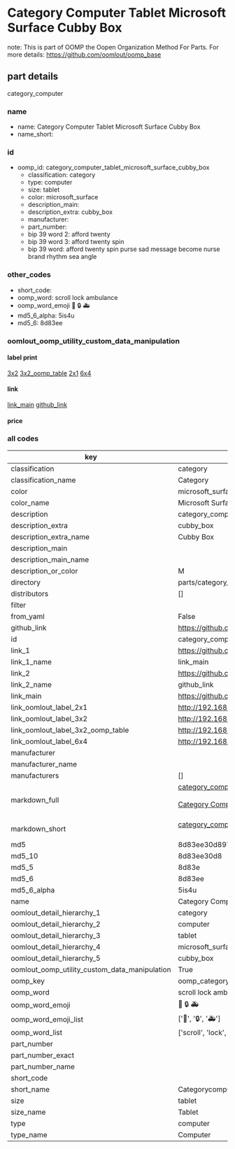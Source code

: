 # Category Computer Tablet Microsoft Surface Cubby Box  

note: This is part of OOMP the Oopen Organization Method For Parts. For more details: https://github.com/oomlout/oomp_base

##  part details



category_computer

### name
* name: Category Computer Tablet Microsoft Surface Cubby Box
* name_short: 
### id
* oomp_id: category_computer_tablet_microsoft_surface_cubby_box
  * classification: category
  * type: computer
  * size: tablet
  * color: microsoft_surface
  * description_main: 
  * description_extra: cubby_box
  * manufacturer: 
  * part_number: 
  * bip 39 word 2: afford twenty
  * bip 39 word 3: afford twenty spin
  * bip 39 word: afford twenty spin purse sad message become nurse brand rhythm sea angle

### other_codes
* short_code: 
* oomp_word: scroll lock ambulance
* oomp_word_emoji :scroll: :lock: :ambulance:
* md5_6_alpha: 5is4u
* md5_6: 8d83ee






### oomlout_oomp_utility_custom_data_manipulation
#### label print
[3x2](http://192.168.1.245:1112/?label=oomp%205is4u)
[3x2_oomp_table](http://192.168.1.107:1112/?label=oomp%205is4u)
[2x1](http://192.168.1.242:1112/?label=oomp%205is4u)
[6x4](http://192.168.1.55:1112/?label=oomp%205is4u)    

#### link

[link_main](https://github.com/oomlout/oomlout_oomp_current_version_messy/tree/main/parts/category_computer_tablet_microsoft_surface_cubby_box) [github_link](https://github.com/oomlout/oomlout_oomp_part_src/tree/main/parts/category_computer_tablet_microsoft_surface_cubby_box)                             

#### price







### all codes 
| key | value |  
| --- | --- |  
| classification | category |  
| classification_name | Category |  
| color | microsoft_surface |  
| color_name | Microsoft Surface |  
| description | category_computer |  
| description_extra | cubby_box |  
| description_extra_name | Cubby Box |  
| description_main |  |  
| description_main_name |  |  
| description_or_color | M  |  
| directory | parts/category_computer_tablet_microsoft_surface_cubby_box |  
| distributors | [] |  
| filter |  |  
| from_yaml | False |  
| github_link | https://github.com/oomlout/oomlout_oomp_part_src/tree/main/parts/category_computer_tablet_microsoft_surface_cubby_box |  
| id | category_computer_tablet_microsoft_surface_cubby_box |  
| link_1 | https://github.com/oomlout/oomlout_oomp_current_version_messy/tree/main/parts/category_computer_tablet_microsoft_surface_cubby_box |  
| link_1_name | link_main |  
| link_2 | https://github.com/oomlout/oomlout_oomp_part_src/tree/main/parts/category_computer_tablet_microsoft_surface_cubby_box |  
| link_2_name | github_link |  
| link_main | https://github.com/oomlout/oomlout_oomp_current_version_messy/tree/main/parts/category_computer_tablet_microsoft_surface_cubby_box |  
| link_oomlout_label_2x1 | http://192.168.1.242:1112/?label=oomp%205is4u |  
| link_oomlout_label_3x2 | http://192.168.1.245:1112/?label=oomp%205is4u |  
| link_oomlout_label_3x2_oomp_table | http://192.168.1.107:1112/?label=oomp%205is4u |  
| link_oomlout_label_6x4 | http://192.168.1.55:1112/?label=oomp%205is4u |  
| manufacturer |  |  
| manufacturer_name |  |  
| manufacturers | [] |  
| markdown_full | [category_computer_tablet_microsoft_surface_cubby_box](https://github.com/oomlout/oomlout_oomp_current_version_messy/tree/main/parts/category_computer_tablet_microsoft_surface_cubby_box)<br>[](https://github.com/oomlout/oomlout_oomp_current_version_messy/tree/main/parts/category_computer_tablet_microsoft_surface_cubby_box)<br>[Category Computer Tablet Microsoft Surface Cubby Box](https://github.com/oomlout/oomlout_oomp_current_version_messy/tree/main/parts/category_computer_tablet_microsoft_surface_cubby_box)<br><br> |  
| markdown_short | [category_computer_tablet_microsoft_surface_cubby_box](https://github.com/oomlout/oomlout_oomp_current_version_messy/tree/main/parts/category_computer_tablet_microsoft_surface_cubby_box)<br><br> |  
| md5 | 8d83ee30d897827e2fdedae9a3fac823 |  
| md5_10 | 8d83ee30d8 |  
| md5_5 | 8d83e |  
| md5_6 | 8d83ee |  
| md5_6_alpha | 5is4u |  
| name | Category Computer Tablet Microsoft Surface Cubby Box |  
| oomlout_detail_hierarchy_1 | category |  
| oomlout_detail_hierarchy_2 | computer |  
| oomlout_detail_hierarchy_3 | tablet |  
| oomlout_detail_hierarchy_4 | microsoft_surface |  
| oomlout_detail_hierarchy_5 | cubby_box |  
| oomlout_oomp_utility_custom_data_manipulation | True |  
| oomp_key | oomp_category_computer_tablet_microsoft_surface_cubby_box |  
| oomp_word | scroll lock ambulance |  
| oomp_word_emoji | :scroll: :lock: :ambulance: |  
| oomp_word_emoji_list | [':scroll:', ':lock:', ':ambulance:'] |  
| oomp_word_list | ['scroll', 'lock', 'ambulance'] |  
| part_number |  |  
| part_number_exact |  |  
| part_number_name |  |  
| short_code |  |  
| short_name | Categorycomputer |  
| size | tablet |  
| size_name | Tablet |  
| type | computer |  
| type_name | Computer |  
